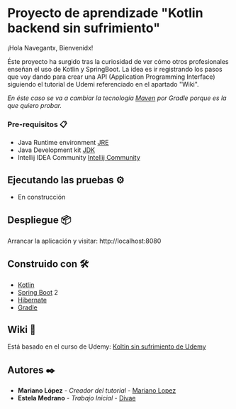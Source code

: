 # Proyecto de aprendizade "Kotlin backend sin sufrimiento"
¡Hola Navegantx, Bienvenidx!

Éste proyecto ha surgido tras la curiosidad de ver cómo otros profesionales enseñan el uso de Kotlin y SpringBoot. La idea es ir registrando los pasos que voy dando para crear una API (Application Programming Interface) siguiendo el tutorial de Udemi referenciado en el 
apartado "Wiki".

_En éste caso se va a cambiar la tecnología [Maven](https://maven.apache.org/) por Gradle porque es la que quiero probar._

### Pre-requisitos 📋
- Java Runtime environment [JRE](https://www.java.com/es/download/)
- Java Development kit [JDK](https://www.oracle.com/java/technologies/javase-jdk11-downloads.html)
- Intellij IDEA Community [Intellij Community](https://www.jetbrains.com/es-es/idea/download)


## Ejecutando las pruebas ⚙️
- En construcción


## Despliegue 📦
Arrancar la aplicación y visitar: http://localhost:8080


## Construido con 🛠️
 - [Kotlin](https://kotlinlang.org/) 
 - [Spring Boot](https://spring.io/projects/spring-boot) 2
 - [Hibernate](https://hibernate.org/)
 - [Gradle](https://gradle.org/)
 
 
 ## Wiki 📖
Está basado en el curso de Udemy: [Koltin sin sufrimiento de Udemy](https://www.udemy.com/course/kotlin-backend-sin-sufrimiento/learn/lecture/15151738#overview)


## Autores ✒️
* **Mariano López** - *Creador del tutorial* - [Mariano Lopez](https://www.linkedin.com/in/mariano-lopez-06b805167/)
* **Estela Medrano** - *Trabajo Inicial* - [Divae](https://github.com/divae)
